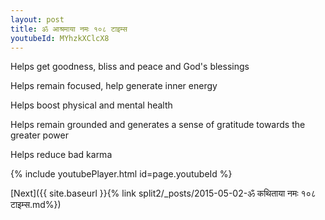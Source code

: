 ```yaml
---
layout: post
title: ॐ आश्रमाया नमः १०८ टाइम्स
youtubeId: MYhzkXClcX8
---
```

 
 
Helps get goodness, bliss and peace and God's blessings
 
Helps remain focused, help generate inner energy 
 
Helps boost physical and mental health 
 
Helps remain grounded and generates a sense of gratitude towards the greater power 
 
Helps reduce bad karma
 
 
 
 


{% include youtubePlayer.html id=page.youtubeId %}
 
[Next]({{ site.baseurl }}{% link  split2/_posts/2015-05-02-ॐ कथिताया नमः १०८ टाइम्स.md%})
 

